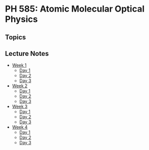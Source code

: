 # PH 585: Atomic Molecular Optical Physics

$$
\newcommand\wrap[2]{\left( #1 \right)_{ #2 }}
\newcommand\pder[2]{\frac{\partial #1}{\partial #2}}
\newcommand\pdersq[2]{\frac{\partial^2 #1}{\partial^2 #2}}
\newcommand\mpder[3]{\frac{\partial^2 #1}{\partial #2\partial #3}}
\newcommand\bra[1]{\langle #1 |}
\newcommand\ket[1]{| #1 \rangle}
\newcommand\braket[3]{\bra{#1}#2\ket{#3}}
$$

## Topics

## Lecture Notes

- [Week 1](/courses/PH585/Week1.md)
  - [Day 1](/courses/PH585/Week1#Day-1.md)
  - [Day 2](/courses/PH585/Week1#Day-2.md)
  - [Day 3](/courses/PH585/Week1#Day-3.md)
- [Week 2](/courses/PH585/Week2.md)
  - [Day 1](/courses/PH585/Week2#Day-1.md)
  - [Day 2](/courses/PH585/Week2#Day-2.md)
  - [Day 3](/courses/PH585/Week2#Day-3.md)
- [Week 3](/courses/PH585/Week3.md)
  - [Day 1](/courses/PH585/Week3#Day-1.md)
  - [Day 2](/courses/PH585/Week3#Day-2.md)
  - [Day 3](/courses/PH585/Week3#Day-3.md)
- [Week 4](/courses/PH585/Week4.md)
  - [Day 1](/courses/PH585/Week4#Day-1.md)
  - [Day 2](/courses/PH585/Week4#Day-2.md)
  - [Day 3](/courses/PH585/Week4#Day-3.md)
